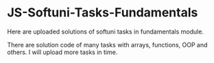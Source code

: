 # JS-Softuni-Tasks-Fundamentals
Here are uploaded solutions of softuni tasks in fundamentals module.

There are solution code of many tasks with arrays, functions, OOP and others. 
I will upload more tasks in time. 
